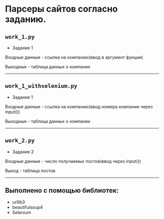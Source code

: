 Парсеры сайтов согласно заданию.
===

`work_1.py`
---
+ Задание 1 

Входные данные - ссылка на компанию(ввод в аргумент фунции)

Выходные - таблица данных о компании
***

`work_1_withselenium.py`
---
+ Задание 1 

Входные данные - ссылка на компанию(ввод номера компании через input())

Выходные - таблица данных о компании
***

`work_2.py`
---
+ Задание 2

Входные данные - число получаемых постов(ввод через input())

Выход - таблица постов
***

Выполнено с помощью библиотек: 
---
+ urllib3 
+ beautifulsoup4
+ Selenium